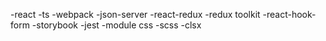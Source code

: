 -react
-ts
-webpack
-json-server
-react-redux
-redux toolkit
-react-hook-form
-storybook
-jest
-module css
-scss
-clsx


